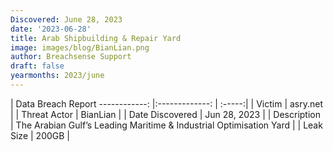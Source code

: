 ```yaml
---
Discovered: June 28, 2023
date: '2023-06-28'
title: Arab Shipbuilding & Repair Yard
image: images/blog/BianLian.png
author: Breachsense Support
draft: false
yearmonths: 2023/june
---
```



| Data Breach Report
------------:     |:-------------:    | :-----:|
| Victim      | asry.net      | 
| Threat Actor      | BianLian      | 
| Date Discovered      | Jun 28, 2023      | 
| Description      | The Arabian Gulf’s Leading Maritime & Industrial Optimisation Yard | 
| Leak Size      | 200GB      | 

